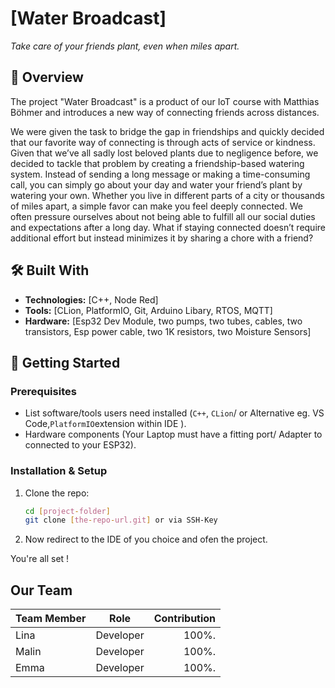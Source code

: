 # [Water Broadcast]  
*Take care of your friends plant, even when miles apart.*  

## 📌 Overview  

The project "Water Broadcast" is a product of our IoT course with Matthias Böhmer and introduces a new way of connecting friends across distances.

We were given the task to bridge the gap in friendships and quickly decided that our favorite way of connecting is through acts of service or kindness.
Given that we’ve all sadly lost beloved plants due to negligence before, we decided to tackle that problem by creating a friendship-based watering system.
Instead of sending a long message or making a time-consuming call, you can simply go about your day and water your friend’s plant by watering your own. Whether you live in different parts of a city or thousands of miles apart, a simple favor can make you feel deeply connected.
We often pressure ourselves about not being able to fulfill all our social duties and expectations after a long day. What if staying connected doesn’t require additional effort but instead minimizes it by sharing a chore with a friend?

## 🛠️ Built With  
- **Technologies:** [C++, Node Red]  
- **Tools:** [CLion, PlatformIO, Git, Arduino Libary, RTOS, MQTT]  
- **Hardware:** [Esp32 Dev Module, two pumps, two tubes, cables, two transistors, Esp power cable, two 1K resistors, two Moisture Sensors]  

## 🚀 Getting Started  
### Prerequisites  
- List software/tools users need installed (`C++`, `CLion`/ or Alternative eg. VS Code,`PlatformIO`extension within IDE ).  
- Hardware components (Your Laptop must have a fitting port/ Adapter to connected to your ESP32).  

### Installation & Setup  
1. Clone the repo:  
   ```bash
   cd [project-folder]
   git clone [the-repo-url.git] or via SSH-Key
   
2. Now redirect to the IDE of you choice and ofen the project.


You're all set !

## Our Team 

| Team Member  | Role           | Contribution  |
|:-------------|:--------------:|--------------:|
| Lina         | Developer      | 100%.         |
| Malin        | Developer      | 100%.         |
| Emma         | Developer      | 100%.         |